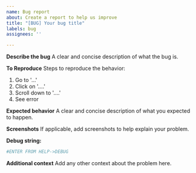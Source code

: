 ```yaml
---
name: Bug report
about: Create a report to help us improve
title: "[BUG] Your bug title"
labels: bug
assignees: ''

---
```


**Describe the bug**
A clear and concise description of what the bug is.

**To Reproduce**
Steps to reproduce the behavior:
1. Go to '...'
2. Click on '....'
3. Scroll down to '....'
4. See error

**Expected behavior**
A clear and concise description of what you expected to happen.

**Screenshots**
If applicable, add screenshots to help explain your problem.

**Debug string:**
```bash
#ENTER FROM HELP->DEBUG
```

**Additional context**
Add any other context about the problem here.
